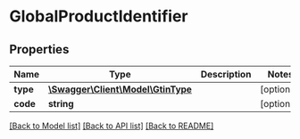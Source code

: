 # GlobalProductIdentifier

## Properties
Name | Type | Description | Notes
------------ | ------------- | ------------- | -------------
**type** | [**\Swagger\Client\Model\GtinType**](GtinType.md) |  | [optional] 
**code** | **string** |  | [optional] 

[[Back to Model list]](../../README.md#documentation-for-models) [[Back to API list]](../../README.md#documentation-for-api-endpoints) [[Back to README]](../../README.md)

